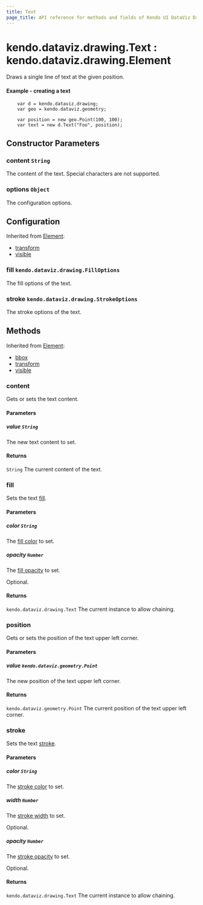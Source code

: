 ```yaml
---
title: Text
page_title: API reference for methods and fields of Kendo UI DataViz Drawing Text
---
```


# kendo.dataviz.drawing.Text : kendo.dataviz.drawing.Element
Draws a single line of text at the given position.

#### Example - creating a text
        var d = kendo.dataviz.drawing;
        var geo = kendo.dataviz.geometry;

        var position = new geo.Point(100, 100);
        var text = new d.Text("Foo", position);

## Constructor Parameters

### content `String`
The content of the text. Special characters are not supported.

### options `Object`
The configuration options.

## Configuration

Inherited from [Element](element):
* [transform](element#configuration-transform)
* [visible](element#configuration-visible)

### fill `kendo.dataviz.drawing.FillOptions`
The fill options of the text.

### stroke `kendo.dataviz.drawing.StrokeOptions`
The stroke options of the text.

## Methods

Inherited from [Element](element):
* [bbox](element#methods-bbox)
* [transform](element#methods-transform)
* [visible](element#methods-visible)

### content
Gets or sets the text content.

#### Parameters

##### value `String`
The new text content to set.

#### Returns
`String` The current content of the text.


### fill
Sets the text [fill](#configuration-fill).

#### Parameters

##### color `String`
The [fill color](fill-options#fields-color) to set.

##### opacity `Number`
The [fill opacity](fill-options#fields-opacity) to set.

Optional.

#### Returns
`kendo.dataviz.drawing.Text` The current instance to allow chaining.


### position
Gets or sets the position of the text upper left corner.

#### Parameters

##### value `kendo.dataviz.geometry.Point`
The new position of the text upper left corner.

#### Returns
`kendo.dataviz.geometry.Point` The current position of the text upper left corner.


### stroke
Sets the text [stroke](#configuration-stroke).

#### Parameters

##### color `String`
The [stroke color](stroke-options#fields-color) to set.

##### width `Number`
The [stroke width](stroke-options#fields-width) to set.

Optional.

##### opacity `Number`
The [stroke opacity](stroke-options#fields-opacity) to set.

Optional.

#### Returns
`kendo.dataviz.drawing.Text` The current instance to allow chaining.
